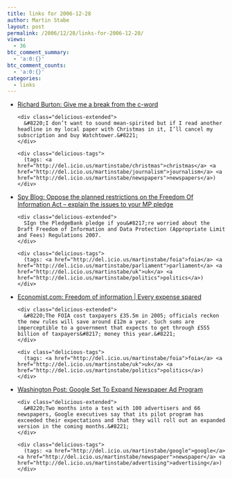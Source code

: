 ```yaml
---
title: links for 2006-12-28
author: Martin Stabe
layout: post
permalink: /2006/12/28/links-for-2006-12-28/
views:
  - 36
btc_comment_summary:
  - 'a:0:{}'
btc_comment_counts:
  - 'a:0:{}'
categories:
  - links
---
```

<ul class="delicious">
  <li>
    <div class="delicious-link">
      <a href="http://burtonra.blogspot.com/2006/12/give-me-break-from-c-word-i-dont-want.html">Richard Burton: Give me a break from the c-word</a>
    </div>
    
    <div class="delicious-extended">
      &#8220;I don’t want to sound mean-spirited but if I read another headline in my local paper with Christmas in it, I’ll cancel my subscription and buy Watchtower.&#8221;
    </div>
    
    <div class="delicious-tags">
      (tags: <a href="http://del.icio.us/martinstabe/christmas">christmas</a> <a href="http://del.icio.us/martinstabe/journalism">journalism</a> <a href="http://del.icio.us/martinstabe/newspapers">newspapers</a>)
    </div>
  </li>
  
  <li>
    <div class="delicious-link">
      <a href="http://p10.hostingprod.com/@spyblog.org.uk/blog/2006/12/oppose_the_planned_restrictions_on_the_freedom_of_information_act_explain_the_is.html">Spy Blog: Oppose the planned restrictions on the Freedom Of Information Act &#8211; explain the issues to your MP pledge</a>
    </div>
    
    <div class="delicious-extended">
      SIgn the PledgeBank pledge if you&#8217;re worried about the Draft Freedom of Information and Data Protection (Appropriate Limit and Fees) Regulations 2007.
    </div>
    
    <div class="delicious-tags">
      (tags: <a href="http://del.icio.us/martinstabe/foia">foia</a> <a href="http://del.icio.us/martinstabe/parliament">parliament</a> <a href="http://del.icio.us/martinstabe/uk">uk</a> <a href="http://del.icio.us/martinstabe/politics">politics</a>)
    </div>
  </li>
  
  <li>
    <div class="delicious-link">
      <a href="http://www.economist.com/printedition/displayStory.cfm?story_id=8459574&#038;fsrc=RSS">Economist.com: Freedom of information | Every expense spared</a>
    </div>
    
    <div class="delicious-extended">
      &#8220;The FOIA cost taxpayers £35.5m in 2005; officials reckon the new rules will save around £12m a year. Such sums are imperceptible to a government that expects to get through £555 billion of taxpayers&#8217; money this year.&#8221;
    </div>
    
    <div class="delicious-tags">
      (tags: <a href="http://del.icio.us/martinstabe/foia">foia</a> <a href="http://del.icio.us/martinstabe/uk">uk</a> <a href="http://del.icio.us/martinstabe/politics">politics</a>)
    </div>
  </li>
  
  <li>
    <div class="delicious-link">
      <a href="http://www.washingtonpost.com/wp-dyn/content/article/2006/12/26/AR2006122600787.html">Washington Post: Google Set To Expand Newspaper Ad Program</a>
    </div>
    
    <div class="delicious-extended">
      &#8220;Two months into a test with 100 advertisers and 66 newspapers, Google executives say that its pilot program has exceeded their expectations and that they will roll out an expanded version in the coming months.&#8221;
    </div>
    
    <div class="delicious-tags">
      (tags: <a href="http://del.icio.us/martinstabe/google">google</a> <a href="http://del.icio.us/martinstabe/newspaper">newspaper</a> <a href="http://del.icio.us/martinstabe/advertising">advertising</a>)
    </div>
  </li>
</ul>